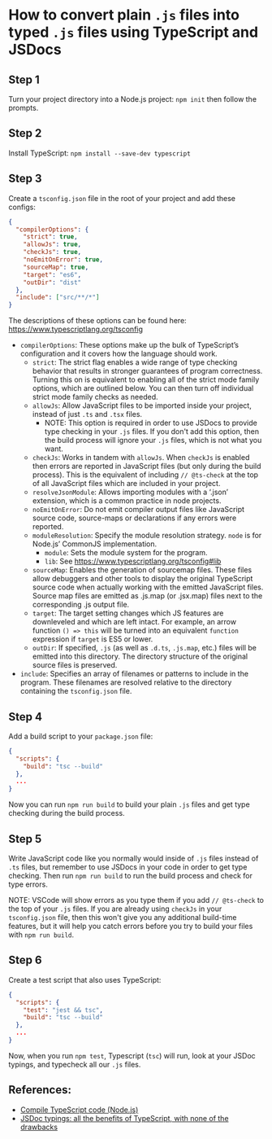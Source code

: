 # How to convert plain `.js` files into typed `.js` files using TypeScript and JSDocs

## Step 1
Turn your project directory into a Node.js project: `npm init` then follow the prompts.

## Step 2
Install TypeScript: `npm install --save-dev typescript`

## Step 3
Create a `tsconfig.json` file in the root of your project and add these configs:

```json
{
  "compilerOptions": {
    "strict": true,
    "allowJs": true,
    "checkJs": true,
    "noEmitOnError": true,
    "sourceMap": true,
    "target": "es6",
    "outDir": "dist"
  },
  "include": ["src/**/*"]
}
```

The descriptions of these options can be found here: https://www.typescriptlang.org/tsconfig

* `compilerOptions`: These options make up the bulk of TypeScript’s configuration and it covers how the language should work.
    * `strict`: The strict flag enables a wide range of type checking behavior that results in stronger guarantees of program correctness. Turning this on is equivalent to enabling all of the strict mode family options, which are outlined below. You can then turn off individual strict mode family checks as needed.
    * `allowJs`: Allow JavaScript files to be imported inside your project, instead of just `.ts` and `.tsx` files. 
        * NOTE: This option is required in order to use JSDocs to provide type checking in your `.js` files. If you don't add this option, then the build process will ignore your `.js` files, which is not what you want.
    * `checkJs`: Works in tandem with `allowJs`. When `checkJs` is enabled then errors are reported in JavaScript files (but only during the build process). This is the equivalent of including `// @ts-check` at the top of all JavaScript files which are included in your project.
    * `resolveJsonModule`: Allows importing modules with a ‘.json’ extension, which is a common practice in node projects.
    * `noEmitOnError`: Do not emit compiler output files like JavaScript source code, source-maps or declarations if any errors were reported.
    * `moduleResolution`: Specify the module resolution strategy. `node` is for Node.js’ CommonJS implementation.
		* `module`: Sets the module system for the program.
		* `lib`: See https://www.typescriptlang.org/tsconfig#lib
    * `sourceMap`: Enables the generation of sourcemap files. These files allow debuggers and other tools to display the original TypeScript source code when actually working with the emitted JavaScript files. Source map files are emitted as .js.map (or .jsx.map) files next to the corresponding .js output file.
    * `target`: The target setting changes which JS features are downleveled and which are left intact. For example, an arrow function `() => this` will be turned into an equivalent `function` expression if `target` is ES5 or lower.
    * `outDir`: If specified, `.js` (as well as `.d.ts`, `.js.map`, etc.) files will be emitted into this directory. The directory structure of the original source files is preserved.
* `include`: Specifies an array of filenames or patterns to include in the program. These filenames are resolved relative to the directory containing the `tsconfig.json` file.

## Step 4
Add a build script to your `package.json` file:

```json
{
  "scripts": {
    "build": "tsc --build"
  },
  ...
}
```

Now you can run `npm run build` to build your plain `.js` files and get type checking during the build process.

## Step 5
Write JavaScript code like you normally would inside of `.js` files instead of `.ts` files, but remember to use JSDocs in your code in order to get type checking. Then run `npm run build` to run the build process and check for type errors.

NOTE: VSCode will show errors as you type them if you add `// @ts-check` to the top of your `.js` files. If you are already using `checkJs` in your `tsconfig.json` file, then this won't give you any additional build-time features, but it will help you catch errors before you try to build your files with `npm run build`.

## Step 6
Create a test script that also uses TypeScript:

```json
{
  "scripts": {
    "test": "jest && tsc",
    "build": "tsc --build"
  },
  ...
}
```

Now, when you run `npm test`, Typescript (`tsc`) will run, look at your JSDoc typings, and typecheck all our `.js` files.



## References:
* [Compile TypeScript code (Node.js)](https://docs.microsoft.com/en-us/visualstudio/javascript/compile-typescript-code-npm?view=vs-2022)
* [JSDoc typings: all the benefits of TypeScript, with none of the drawbacks](https://gils-blog.tayar.org/posts/jsdoc-typings-all-the-benefits-none-of-the-drawbacks/#configuring-typescript-options-correctly)
